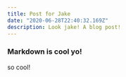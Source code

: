 ```yaml
---
title: Post for Jake
date: "2020-06-28T22:40:32.169Z"
description: Look jake! A blog post!
---
```


### Markdown is cool yo!   
so cool!